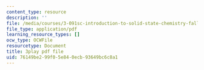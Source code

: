 ```yaml
---
content_type: resource
description: ''
file: /media/courses/3-091sc-introduction-to-solid-state-chemistry-fall-2010/76149be299f05e840ecb93649bc6c8a1_zOOQALT2uu8.pdf
file_type: application/pdf
learning_resource_types: []
ocw_type: OCWFile
resourcetype: Document
title: 3play pdf file
uid: 76149be2-99f0-5e84-0ecb-93649bc6c8a1
---
```


